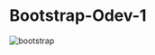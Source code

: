 # Bootstrap-Odev-1

![bootstrap](https://user-images.githubusercontent.com/84620334/164783030-bcd3be12-bbbd-4667-a80f-3493dd56215f.gif)
